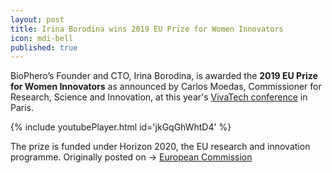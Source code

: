 ```yaml
---
layout: post
title: Irina Borodina wins 2019 EU Prize for Women Innovators
icon: mdi-bell
published: true
---
```


BioPhero’s Founder and CTO, Irina Borodina, is awarded the **2019 EU Prize for Women Innovators** as announced by Carlos Moedas, Commissioner for Research, Science and Innovation, at this year's [VivaTech conference](https://vivatechnology.com/) in Paris.

{% include youtubePlayer.html id='jkGqGhWhtD4' %}

The prize is funded under Horizon 2020, the EU research and innovation programme. Originally posted on ->
[European Commission](https://ec.europa.eu/info/research-and-innovation/funding/funding-opportunities/prizes/eu-prize-women-innovators/eu-prize-women-innovators-2019_en) 